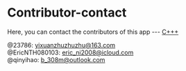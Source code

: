 # Contributor-contact

Here, you can contact the contributors of this app --- [C+++](https://github.com/23786/Cppp-ide)

@23786: yixuanzhuzhuzhu@163.com  
@EricNTH080103: eric_ni2008@icloud.com  
@qinyihao: b_308m@outlook.com
